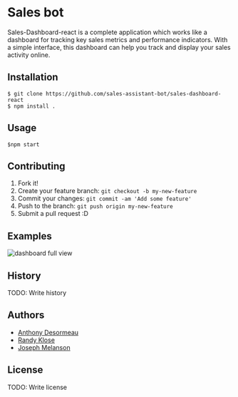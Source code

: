 # Sales bot

Sales-Dashboard-react is a complete application which works like a dashboard for tracking key sales metrics and performance indicators. With a simple interface, this dashboard can help you track and display your sales activity online.



## Installation

```
$ git clone https://github.com/sales-assistant-bot/sales-dashboard-react
$ npm install .
```

## Usage
```
$npm start
```


## Contributing

1. Fork it!
2. Create your feature branch: `git checkout -b my-new-feature`
3. Commit your changes: `git commit -am 'Add some feature'`
4. Push to the branch: `git push origin my-new-feature`
5. Submit a pull request :D

## Examples
![dashboard full view](screenshots/dashboard.png)


## History

TODO: Write history

## Authors

* [Anthony Desormeau](https://github.com/ajdez)
* [Randy Klose](https://github.com/Randyklose)
* [Joseph Melanson](https://github.com/joemelanson)

## License

TODO: Write license
